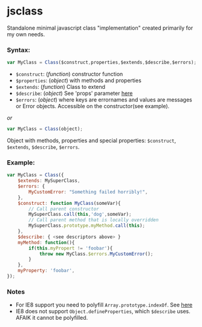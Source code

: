 # jsclass

Standalone minimal javascript class "implementation" created primarily for my own needs.

### Syntax:

```javascript
var MyClass = Class($construct,properties,$extends,$describe,$errors);
```

* `$construct`: (*function*) constructor function
* `$properties`: (*object*) with methods and properties
* `$extends`: (*function*) Class to extend
* `$describe`: (*object*) See 'props' parameter [here](https://developer.mozilla.org/en-US/docs/Web/JavaScript/Reference/Global_Objects/Object/defineProperties)
* `$errors`: (*object*) where keys are errornames and values are messages or Error objects. Accessible on the constructor(see example).

*or*

```javascript
var MyClass = Class(object);
```

Object with methods, properties and special properties: `$construct`, `$extends`, `$describe`, `$errors`.

### Example:

```javascript
var MyClass = Class({
    $extends: MySuperClass,
    $errors: {
        MyCustomError: "Something failed horribly!",
    },
    $construct: function MyClass(someVar){
        // Call parent constructor
        MySuperClass.call(this,'dog',someVar);
        // Call parent method that is locally overridden
        MySuperClass.prototype.myMethod.call(this);
    },
    $describe: { <see descriptors above> }
    myMethod: function(){
        if(this.myPropert != 'foobar'){
            throw new MyClass.$errors.MyCustomError();
        }
    },
    myProperty: 'foobar',
});
```

### Notes
* For IE8 support you need to polyfill `Array.prototype.indexOf`. See [here](https://developer.mozilla.org/en-US/docs/Web/JavaScript/Reference/Global_Objects/Array/indexOf#Polyfill)
* IE8 does not support `Object.defineProperties`, which `$describe` uses. AFAIK it cannot be polyfilled.